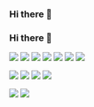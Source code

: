 ### Hi there 👋

<!--
**nam-leduc/nam-leduc** is a ✨ _special_ ✨ repository because its `README.md` (this file) appears on your GitHub profile.

Here are some ideas to get you started:

- 🔭 I’m currently working on ...
- 🌱 I’m currently learning ...
- 👯 I’m looking to collaborate on ...
- 🤔 I’m looking for help with ...
- 💬 Ask me about ...
- 📫 How to reach me: ...
- 😄 Pronouns: ...
- ⚡ Fun fact: ...
-->

### Hi there 👋

<!--
**tuantmtb/tuantmtb** is a ✨ _special_ ✨ repository because its `README.md` (this file) appears on your GitHub profile.

Here are some ideas to get you started:

- 🔭 I’m currently working on ...
- 🌱 I’m currently learning ...
- 👯 I’m looking to collaborate on ...
- 🤔 I’m looking for help with ...
- 💬 Ask me about ...
- 📫 How to reach me: ...
- 😄 Pronouns: ...
- ⚡ Fun fact: ...
-->

<!-- logo from https://simpleicons.org/ -->

[![](https://img.shields.io/badge/-Python-000?style=flat&logo=python)](https://github.com/nam-leduc)
[![](https://img.shields.io/badge/-Go-000?style=flat&logo=go)](https://github.com/nam-leduc)
[![](https://img.shields.io/badge/-Rails-000?style=flat&logo=ruby-on-rails)](https://github.com/nam-leduc)
[![](https://img.shields.io/badge/-Docker-000?style=flat&logo=docker)](https://github.com/nam-leduc)
[![](https://img.shields.io/badge/-PyTorch-000?style=flat&logo=pytorch)](https://github.com/nam-leduc)
[![](https://img.shields.io/badge/-MySQL-000?style=flat&logo=mysql)](https://github.com/nam-leduc)
[![](https://img.shields.io/badge/-Redis-000?style=flat&logo=redis)](https://github.com/nam-leduc)

[![](https://img.shields.io/badge/-AWS-000?style=flat&logo=amazon-aws)](https://github.com/nam-leduc)
[![](https://img.shields.io/badge/-Firebase-000?style=flat&logo=firebase)](https://github.com/nam-leduc)
[![](https://img.shields.io/badge/-Terraform-000?style=flat&logo=terraform)](https://github.com/nam-leduc)
[![](https://img.shields.io/badge/-CircleCI-000?style=flat&logo=circleci)](https://github.com/nam-leduc)

[![](https://github-readme-stats.vercel.app/api?username=nam-leduc&show_icons=true&theme=gruvbox&count_private=true)](https://github.com/nam-leduc)
[![](https://github-profile-trophy.vercel.app/?username=nam-leduc&theme=gruvbox&rank=SECRET,SSS,SS,S,AAA,AA,A,B)](https://github.com/nam-leduc)

